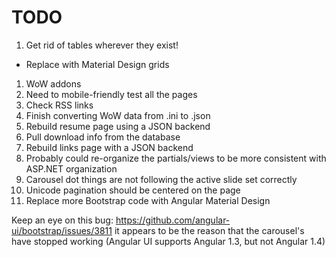 # TODO
1. Get rid of tables wherever they exist!
  * Replace with Material Design grids
  1. WoW addons
2. Need to mobile-friendly test all the pages
3. Check RSS links
4. Finish converting WoW data from .ini to .json
5. Rebuild resume page using a JSON backend
6. Pull download info from the database
7. Rebuild links page with a JSON backend
8. Probably could re-organize the partials/views to be more consistent with ASP.NET organization
9. Carousel dot things are not following the active slide set correctly
10. Unicode pagination should be centered on the page
11. Replace more Bootstrap code with Angular Material Design

Keep an eye on this bug: https://github.com/angular-ui/bootstrap/issues/3811 it appears to be the reason that the carousel's have stopped working
(Angular UI supports Angular 1.3, but not Angular 1.4)
